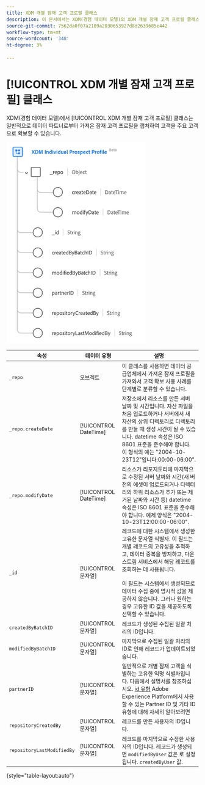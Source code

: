 ```yaml
---
title: XDM 개별 잠재 고객 프로필 클래스
description: 이 문서에서는 XDM(경험 데이터 모델)의 XDM 개별 잠재 고객 프로필 클래스에 대한 개요를 제공합니다.
source-git-commit: 7562da0f07a2109a2030653927d8d2639685e442
workflow-type: tm+mt
source-wordcount: '348'
ht-degree: 3%

---
```


# [!UICONTROL XDM 개별 잠재 고객 프로필] 클래스

XDM(경험 데이터 모델)에서 [!UICONTROL XDM 개별 잠재 고객 프로필] 클래스는 일반적으로 데이터 파트너로부터 가져온 잠재 고객 프로필을 캡처하여 고객을 주요 고객으로 확보할 수 있습니다.

![XDM Prospect 클래스의 스키마 다이어그램입니다.](../images/classes/individual-prospect-profile.png)

| 속성 | 데이터 유형 | 설명 |
| --- | --- | --- |
| `_repo` | 오브젝트 | 이 클래스를 사용하면 데이터 공급업체에서 가져온 잠재 프로필을 가져와서 고객 확보 사용 사례를 단계별로 분류할 수 있습니다. |
| `_repo.createDate` | [!UICONTROL DateTime] | 저장소에서 리소스를 만든 서버 날짜 및 시간입니다. 자산 파일을 처음 업로드하거나 서버에서 새 자산의 상위 디렉토리로 디렉토리를 만들 때 생성 시간이 될 수 있습니다. datetime 속성은 ISO 8601 표준을 준수해야 합니다. 이 형식의 예는 &quot;2004-10-23T12&quot;입니다:00:00-06:00&quot;. |
| `_repo.modifyDate` | [!UICONTROL DateTime] | 리소스가 리포지토리에 마지막으로 수정된 서버 날짜와 시간(새 버전의 에셋이 업로드되거나 디렉터리의 하위 리소스가 추가 또는 제거된 날짜와 시간 등) datetime 속성은 ISO 8601 표준을 준수해야 합니다. 예제 양식은 &quot;2004-10-23T12:00:00-06:00&quot;. |
| `_id` | [!UICONTROL 문자열] | 레코드에 대한 시스템에서 생성한 고유한 문자열 식별자. 이 필드는 개별 레코드의 고유성을 추적하고, 데이터 중복을 방지하고, 다운스트림 서비스에서 해당 레코드를 조회하는 데 사용됩니다.<br><br>이 필드는 시스템에서 생성되므로 데이터 수집 중에 명시적 값을 제공하지 않습니다. 그러나 원하는 경우 고유한 ID 값을 제공하도록 선택할 수 있습니다. |
| `createdByBatchID` | [!UICONTROL 문자열] | 레코드가 생성된 수집된 일괄 처리의 ID입니다. |
| `modifiedByBatchID` | [!UICONTROL 문자열] | 마지막으로 수집된 일괄 처리의 ID로 인해 레코드가 업데이트되었습니다. |
| `partnerID` | [!UICONTROL 문자열] | 일반적으로 개별 잠재 고객을 식별하는 고유한 익명 식별자입니다. 다음에서 설명서를 참조하십시오. [id 유형](../../identity-service/namespaces.md#identity-type) Adobe Experience Platform에서 사용할 수 있는 Partner ID 및 기타 ID 유형에 대해 자세히 알아보려면 |
| `repositoryCreatedBy` | [!UICONTROL 문자열] | 레코드를 만든 사용자의 ID입니다. |
| `repositoryLastModifiedBy` | [!UICONTROL 문자열] | 레코드를 마지막으로 수정한 사용자의 ID입니다. 레코드가 생성되면 `modifiedByUser` 값은 로 설정됩니다. `createdByUser` 값. |

{style="table-layout:auto"}
